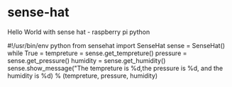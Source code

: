 # sense-hat
Hello World with sense hat - raspberry pi python

#!/usr/bin/env python
from sensehat import SenseHat
sense = SenseHat()
while True =
  tempreture = sense.get_tempreture()
  pressure = sense.get_pressure()
  humidity = sense.get_humidity()
  sense.show_message("The tempreture is %d,the pressure is %d, and the humidity is %d) % (tempreture, pressure, humidity)
